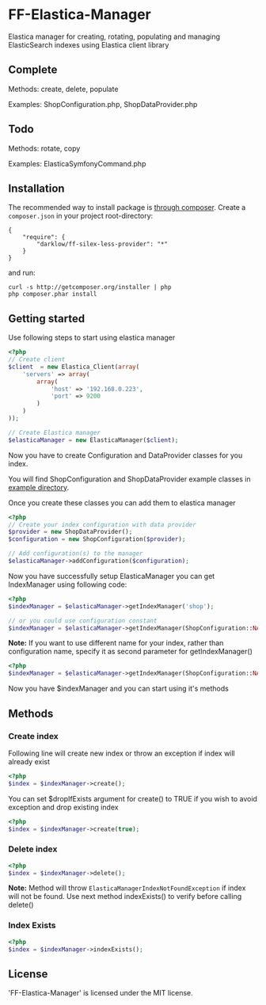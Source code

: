 FF-Elastica-Manager
================

Elastica manager for creating, rotating, populating and managing ElasticSearch indexes using Elastica client library


Complete
-------
Methods: create, delete, populate

Examples: ShopConfiguration.php, ShopDataProvider.php


Todo
-------

Methods: rotate, copy

Examples: ElasticaSymfonyCommand.php


## Installation
The recommended way to install package is [through composer](http://getcomposer.org). Create a `composer.json` in your project root-directory:

    {
        "require": {
            "darklow/ff-silex-less-provider": "*"
        }
    }

and run:

    curl -s http://getcomposer.org/installer | php
    php composer.phar install


## Getting started

Use following steps to start using elastica manager

```php
<?php
// Create client
$client  = new Elastica_Client(array(
    'servers' => array(
        array(
            'host' => '192.168.0.223',
            'port' => 9200
        )
    )
));

// Create Elastica manager
$elasticaManager = new ElasticaManager($client);
```

Now you have to create Configuration and DataProvider classes for you index.

You will find ShopConfiguration and ShopDataProvider example classes in [example directory](https://github.com/darklow/ff-elastica-manager/tree/master/example).

Once you create these classes you can add them to elastica manager

```php
<?php
// Create your index configuration with data provider
$provider = new ShopDataProvider();
$configuration = new ShopConfiguration($provider);

// Add configuration(s) to the manager
$elasticaManager->addConfiguration($configuration);
```

Now you have successfully setup ElasticaManager you can get IndexManager using following code:

```php
<?php
$indexManager = $elasticaManager->getIndexManager('shop');

// or you could use configuration constant
$indexManager = $elasticaManager->getIndexManager(ShopConfiguration::NAME);
```

**Note:** If you want to use different name for your index, rather than configuration name, specify it as second parameter for getIndexManager()

```php
<?php
$indexManager = $elasticaManager->getIndexManager(ShopConfiguration::NAME, 'custom_index_name');
```

Now you have $indexManager and you can start using it's methods

## Methods

### Create index

Following line will create new index or throw an exception if index will already exist

```php
<?php
$index = $indexManager->create();
```
    
You can set $dropIfExists argument for create() to TRUE if you wish to avoid exception and drop existing index

```php
<?php
$index = $indexManager->create(true);
```

### Delete index

```php
<?php
$index = $indexManager->delete();
```

**Note:** Method will throw `ElasticaManagerIndexNotFoundException` if index will not be found. Use next method indexExists() to verify before calling delete()


### Index Exists

```php
<?php
$index = $indexManager->indexExists();
```



## License

'FF-Elastica-Manager' is licensed under the MIT license.
